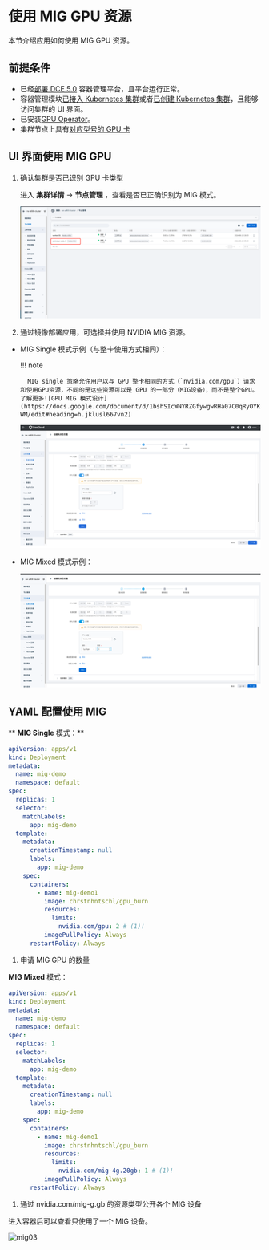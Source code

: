 # 使用 MIG GPU 资源

本节介绍应用如何使用 MIG GPU 资源。

## 前提条件

- 已经[部署 DCE 5.0](https://docs.daocloud.io/install/index.html) 容器管理平台，且平台运行正常。
- 容器管理模块[已接入 Kubernetes 集群](../../../clusters/integrate-cluster.md)或者[已创建 Kubernetes 集群](../../../clusters/create-cluster.md)，且能够访问集群的 UI 界面。
- 已安装[GPU Operator](../install_nvidia_driver_of_operator.md)。
- 集群节点上具有[对应型号的 GPU 卡](../../gpu_matrix.md)

## UI 界面使用 MIG GPU

1. 确认集群是否已识别 GPU 卡类型

    进入 __集群详情__ -> __节点管理__ ，查看是否已正确识别为 MIG 模式。

    ![gpu](../../images/node-mig.png)

2. 通过镜像部署应用，可选择并使用 NVIDIA MIG 资源。

- MIG Single 模式示例（与整卡使用方式相同）：

    !!! note
    
        MIG single 策略允许用户以与 GPU 整卡相同的方式（`nvidia.com/gpu`）请求和使用GPU资源，不同的是这些资源可以是 GPU 的一部分（MIG设备），而不是整个GPU。了解更多![GPU MIG 模式设计](https://docs.google.com/document/d/1bshSIcWNYRZGfywgwRHa07C0qRyOYKxWYxClbeJM-WM/edit#heading=h.jklusl667vn2)
    
    ![usemig](../../images/usemig.png) 

- MIG Mixed 模式示例：

    ![mig02](../../images/pod-mig.png)

## YAML 配置使用 MIG

** __MIG Single__ 模式：**

```yaml
apiVersion: apps/v1
kind: Deployment
metadata:
  name: mig-demo
  namespace: default
spec:
  replicas: 1
  selector:
    matchLabels:
      app: mig-demo
  template:
    metadata:
      creationTimestamp: null
      labels:
        app: mig-demo
    spec:
      containers:
        - name: mig-demo1
          image: chrstnhntschl/gpu_burn
          resources:
            limits:
              nvidia.com/gpu: 2 # (1)!
          imagePullPolicy: Always
      restartPolicy: Always
```

1. 申请 MIG GPU 的数量

__MIG  Mixed__ 模式：

```yaml
apiVersion: apps/v1
kind: Deployment
metadata:
  name: mig-demo
  namespace: default
spec:
  replicas: 1
  selector:
    matchLabels:
      app: mig-demo
  template:
    metadata:
      creationTimestamp: null
      labels:
        app: mig-demo
    spec:
      containers:
        - name: mig-demo1
          image: chrstnhntschl/gpu_burn
          resources:
            limits:
              nvidia.com/mig-4g.20gb: 1 # (1)!
          imagePullPolicy: Always
      restartPolicy: Always
```

1. 通过 nvidia.com/mig-g.gb 的资源类型公开各个 MIG 设备

进入容器后可以查看只使用了一个 MIG 设备。

![mig03](https://docs.daocloud.io/daocloud-docs-images/docs/zh/docs/kpanda/images/gpu_mig03.png)
